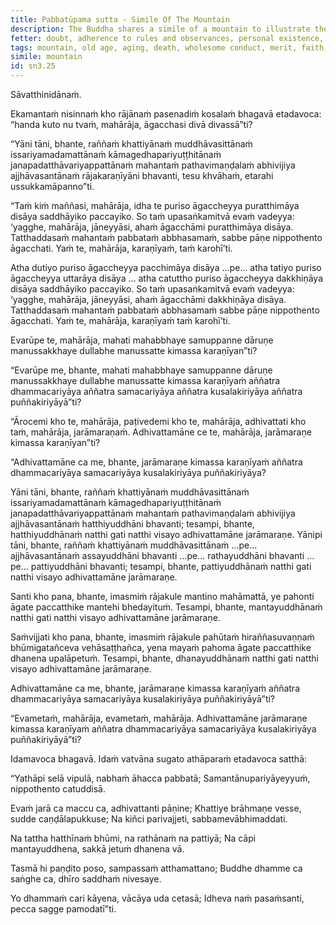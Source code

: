 ```yaml
---
title: Pabbatūpama sutta - Simile Of The Mountain
description: The Buddha shares a simile of a mountain to illustrate the inevitability of old age and death, and the importance of living by the Dhamma.
fetter: doubt, adherence to rules and observances, personal existence, ignorance
tags: mountain, old age, aging, death, wholesome conduct, merit, faith, Buddha, Dhamma, Saṅgha
simile: mountain
id: sn3.25
---
```


Sāvatthinidānaṁ.

Ekamantaṁ nisinnaṁ kho rājānaṁ pasenadiṁ kosalaṁ bhagavā etadavoca: “handa kuto nu tvaṁ, mahārāja, āgacchasi divā divassā”ti?

“Yāni tāni, bhante, raññaṁ khattiyānaṁ muddhāvasittānaṁ issariyamadamattānaṁ kāmagedhapariyuṭṭhitānaṁ janapadatthāvariyappattānaṁ mahantaṁ pathavimaṇḍalaṁ abhivijiya ajjhāvasantānaṁ rājakaraṇīyāni bhavanti, tesu khvāhaṁ, etarahi ussukkamāpanno”ti.

“Taṁ kiṁ maññasi, mahārāja, idha te puriso āgaccheyya puratthimāya disāya saddhāyiko paccayiko. So taṁ upasaṅkamitvā evaṁ vadeyya: ‘yagghe, mahārāja, jāneyyāsi, ahaṁ āgacchāmi puratthimāya disāya. Tatthaddasaṁ mahantaṁ pabbataṁ abbhasamaṁ, sabbe pāṇe nippothento āgacchati. Yaṁ te, mahārāja, karaṇīyaṁ, taṁ karohī’ti.

Atha dutiyo puriso āgaccheyya pacchimāya disāya …pe… atha tatiyo puriso āgaccheyya uttarāya disāya … atha catuttho puriso āgaccheyya dakkhiṇāya disāya saddhāyiko paccayiko. So taṁ upasaṅkamitvā evaṁ vadeyya: ‘yagghe, mahārāja, jāneyyāsi, ahaṁ āgacchāmi dakkhiṇāya disāya. Tatthaddasaṁ mahantaṁ pabbataṁ abbhasamaṁ sabbe pāṇe nippothento āgacchati. Yaṁ te, mahārāja, karaṇīyaṁ taṁ karohī’ti.

Evarūpe te, mahārāja, mahati mahabbhaye samuppanne dāruṇe manussakkhaye dullabhe manussatte kimassa karaṇīyan”ti?

“Evarūpe me, bhante, mahati mahabbhaye samuppanne dāruṇe manussakkhaye dullabhe manussatte kimassa karaṇīyaṁ aññatra dhammacariyāya aññatra samacariyāya aññatra kusalakiriyāya aññatra puññakiriyāyā”ti?

“Ārocemi kho te, mahārāja, paṭivedemi kho te, mahārāja, adhivattati kho taṁ, mahārāja, jarāmaraṇaṁ. Adhivattamāne ce te, mahārāja, jarāmaraṇe kimassa karaṇīyan”ti?

“Adhivattamāne ca me, bhante, jarāmaraṇe kimassa karaṇīyaṁ aññatra dhammacariyāya samacariyāya kusalakiriyāya puññakiriyāya?

Yāni tāni, bhante, raññaṁ khattiyānaṁ muddhāvasittānaṁ issariyamadamattānaṁ kāmagedhapariyuṭṭhitānaṁ janapadatthāvariyappattānaṁ mahantaṁ pathavimaṇḍalaṁ abhivijiya ajjhāvasantānaṁ hatthiyuddhāni bhavanti; tesampi, bhante, hatthiyuddhānaṁ natthi gati natthi visayo adhivattamāne jarāmaraṇe. Yānipi tāni, bhante, raññaṁ khattiyānaṁ muddhāvasittānaṁ …pe… ajjhāvasantānaṁ assayuddhāni bhavanti …pe… rathayuddhāni bhavanti …pe… pattiyuddhāni bhavanti; tesampi, bhante, pattiyuddhānaṁ natthi gati natthi visayo adhivattamāne jarāmaraṇe.

Santi kho pana, bhante, imasmiṁ rājakule mantino mahāmattā, ye pahonti āgate paccatthike mantehi bhedayituṁ. Tesampi, bhante, mantayuddhānaṁ natthi gati natthi visayo adhivattamāne jarāmaraṇe.

Saṁvijjati kho pana, bhante, imasmiṁ rājakule pahūtaṁ hiraññasuvaṇṇaṁ bhūmigatañceva vehāsaṭṭhañca, yena mayaṁ pahoma āgate paccatthike dhanena upalāpetuṁ. Tesampi, bhante, dhanayuddhānaṁ natthi gati natthi visayo adhivattamāne jarāmaraṇe.

Adhivattamāne ca me, bhante, jarāmaraṇe kimassa karaṇīyaṁ aññatra dhammacariyāya samacariyāya kusalakiriyāya puññakiriyāyā”ti?

“Evametaṁ, mahārāja, evametaṁ, mahārāja. Adhivattamāne jarāmaraṇe kimassa karaṇīyaṁ aññatra dhammacariyāya samacariyāya kusalakiriyāya puññakiriyāyā”ti?

Idamavoca bhagavā. Idaṁ vatvāna sugato athāparaṁ etadavoca satthā:

“Yathāpi selā vipulā,
nabhaṁ āhacca pabbatā;
Samantānupariyāyeyyuṁ,
nippothento catuddisā.

Evaṁ jarā ca maccu ca,
adhivattanti pāṇine;
Khattiye brāhmaṇe vesse,
sudde caṇḍālapukkuse;
Na kiñci parivajjeti,
sabbamevābhimaddati.

Na tattha hatthīnaṁ bhūmi,
na rathānaṁ na pattiyā;
Na cāpi mantayuddhena,
sakkā jetuṁ dhanena vā.

Tasmā hi paṇḍito poso,
sampassaṁ atthamattano;
Buddhe dhamme ca saṅghe ca,
dhīro saddhaṁ nivesaye.

Yo dhammaṁ cari kāyena,
vācāya uda cetasā;
Idheva naṁ pasaṁsanti,
pecca sagge pamodatī”ti.